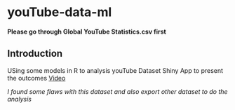 # youTube-data-ml

**Please go through Global YouTube Statistics.csv first**

## Introduction
USing some models in R to analysis youTube Dataset
Shiny App to present the outcomes 
[Video](https://youtu.be/eOiH2xxQIFU)

*I found some flaws with this dataset and also export other dataset to do the analysis*
